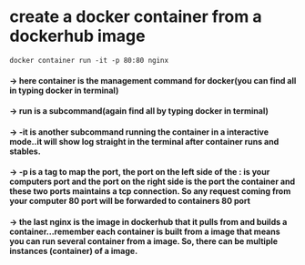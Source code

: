 # create a docker container from a dockerhub image
    
    docker container run -it -p 80:80 nginx

#### -> here container is the management command for docker(you can find all in typing docker in terminal)

#### -> run is a subcommand(again find all by typing docker in terminal)

#### -> -it is another subcommand running the container in a interactive mode..it will show log straight in the terminal after container runs and stables.

#### -> -p is a tag to map the port, the port on the left side of the : is your computers port and the port on the right side is the port the container and these two ports maintains a tcp connection. So any request coming from your computer 80 port will be forwarded to containers 80 port

#### -> the last nginx is the image in dockerhub that it pulls from and builds a container...remember each container is built from a image that means you can run several container from a image. So, there can be multiple instances (container) of a image.

